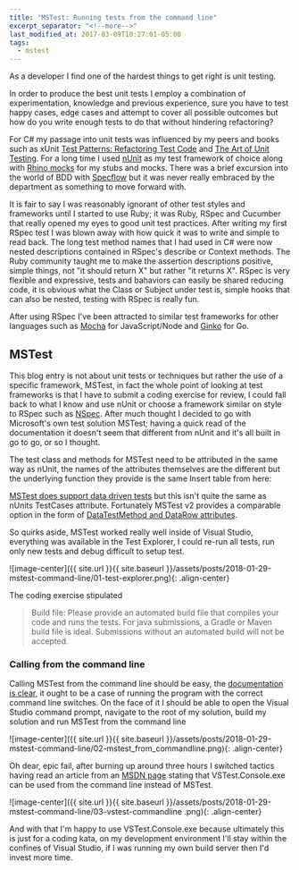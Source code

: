 ```yaml
---
title: "MSTest: Running tests from the command line"
excerpt_separator: "<!--more-->"
last_modified_at: 2017-03-09T10:27:01-05:00
tags: 
  - mstest
---
```


As a developer I find one of the hardest things to get right is unit testing.

In order to produce the best unit tests I employ a combination of experimentation, knowledge and previous experience, sure you have to test happy cases, edge cases and attempt to cover all possible outcomes but how do you write enough tests to do that without hindering refactoring?

<!--more-->

For C# my passage into unit tests was influenced by my peers and books such as xUnit [Test Patterns: Refactoring Test Code](http://xunitpatterns.com/) and [The Art of Unit Testing](https://www.manning.com/books/the-art-of-unit-testing). For a long time I used [nUnit](http://nunit.org/) as my test framework of choice along with [Rhino mocks](https://www.hibernatingrhinos.com/oss/rhino-mocks) for my stubs and mocks. There was a brief excursion into the world of BDD with [Specflow](http://specflow.org/) but it was never really embraced by the department as something to move forward with.

It is fair to say I was reasonably ignorant of other test styles and frameworks until I started to use Ruby; it was Ruby, RSpec and Cucumber that really opened my eyes to good unit test practices. After writing my first RSpec test I was blown away with how quick it was to write and simple to read back. The long test method names that I had used in C# were now nested descriptions contained in RSpec's describe or Context methods. The Ruby community taught me to make the assertion descriptions positive, simple things, not "it should return X" but rather "it returns X". RSpec is very flexible and expressive, tests and bahaviors can easily be shared reducing code, it is obvious what the Class or Subject under test is, simple hooks that can also be nested, testing with RSpec is really fun.

After using RSpec I've been attracted to similar test frameworks for other languages such as [Mocha](https://mochajs.org/) for JavaScript/Node and [Ginko](https://onsi.github.io/ginkgo/) for Go.

## MSTest
This blog entry is not about unit tests or techniques but rather the use of a specific framework, MSTest, in fact the whole point of looking at test frameworks is that I have to submit a coding exercise for review, I could fall back to what I know and use nUnit or choose a framework similar on style to RSpec such as [NSpec](http://nspec.org/). After much thought I decided to go with Microsoft's own test solution MSTest; having a quick read of the documentation it doesn't seem that different from nUnit and it's all built in go to go, or so I thought.

The test class and methods for MSTest need to be attributed in the same way as nUnit, the names of the attributes themselves are the different but the underlying function they provide is the same
Insert table from here:

[MSTest does support data driven tests](https://msdn.microsoft.com/en-us/library/ms182527.aspx) but this isn't quite the same as nUnits TestCases attribute. Fortunately MSTest v2 provides a comparable option in the form of [DataTestMethod and DataRow attributes](https://blogs.msmvps.com/bsonnino/2017/03/18/parametrized-tests-with-ms-test/).

So quirks aside, MSTest worked really well inside of Visual Studio, everything was available in the Test Explorer, I could re-run all tests, run only new tests and debug difficult to setup test.

![image-center]({{ site.url }}{{ site.baseurl }}/assets/posts/2018-01-29-mstest-command-line/01-test-explorer.png){: .align-center}

The coding exercise stipulated

> Build file: Please provide an automated build file that compiles your code and runs the tests. For java submissions, a Gradle or Maven build file is ideal. Submissions without an automated build will not be accepted.

### Calling from the command line
Calling MSTest from the command line should be easy, the [documentation is clear](https://msdn.microsoft.com/en-us/library/ms182489.aspx), it ought to be a case of running the program with the correct command line switches. On the face of it I should be able to open the Visual Studio command prompt, navigate to the root of my solution, build my solution and run MSTest from the command line

![image-center]({{ site.url }}{{ site.baseurl }}/assets/posts/2018-01-29-mstest-command-line/02-mstest_from_commandline.png){: .align-center}

Oh dear, epic fail, after burning up around three hours I switched tactics having read an article from an [MSDN page](https://msdn.microsoft.com/en-us/library/ms182486(v=vs.140).aspx) stating that VSTest.Console.exe can be used from the command line instead of MSTest.

![image-center]({{ site.url }}{{ site.baseurl }}/assets/posts/2018-01-29-mstest-command-line/03-vstest-commandline
.png){: .align-center}

And with that I'm happy to use VSTest.Console.exe because ultimately this is just for a coding kata, on my development environment I'll stay within the confines of Visual Studio, if I was running my own build server then I'd invest more time.
